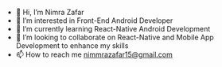 - 👋 Hi, I’m Nimra Zafar
- 👀 I’m interested in Front-End Android Developer
- 🌱 I’m currently learning React-Native Android Development
- 💞️ I’m looking to collaborate on React-Native and Mobile App Development to enhance my skills
- 📫 How to reach me nimmrazafar15@gmail.com

<!---
Nimra-Zafar/Nimra-Zafar is a ✨ special ✨ repository because its `README.md` (this file) appears on your GitHub profile.
You can click the Preview link to take a look at your changes.
--->
